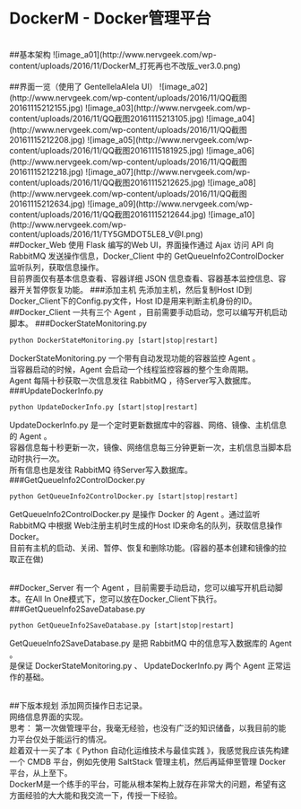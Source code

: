DockerM - Docker管理平台
====
<br>
##基本架构
![image_a01](http://www.nervgeek.com/wp-content/uploads/2016/11/DockerM_打死再也不改版_ver3.0.png)
<br>
<br>
##界面一览（使用了 GentellelaAlela UI）
![image_a02](http://www.nervgeek.com/wp-content/uploads/2016/11/QQ截图20161115212155.jpg)
![image_a03](http://www.nervgeek.com/wp-content/uploads/2016/11/QQ截图20161115213105.jpg)
![image_a04](http://www.nervgeek.com/wp-content/uploads/2016/11/QQ截图20161115212208.jpg)
![image_a05](http://www.nervgeek.com/wp-content/uploads/2016/11/QQ截图20161115181925.jpg)
![image_a06](http://www.nervgeek.com/wp-content/uploads/2016/11/QQ截图20161115212218.jpg)
![image_a07](http://www.nervgeek.com/wp-content/uploads/2016/11/QQ截图20161115212625.jpg)
![image_a08](http://www.nervgeek.com/wp-content/uploads/2016/11/QQ截图20161115212634.jpg)
![image_a09](http://www.nervgeek.com/wp-content/uploads/2016/11/QQ截图20161115212644.jpg)
![image_a10](http://www.nervgeek.com/wp-content/uploads/2016/11/TY5GMDOT5LE8_V@I.png)
<br>
##Docker_Web
使用 Flask 编写的Web UI，界面操作通过 Ajax 访问 API 向 RabbitMQ 发送操作信息，Docker_Client 中的 GetQueueInfo2ControlDocker 监听队列，获取信息操作。<br>
目前界面仅有基本信息查看、容器详细 JSON 信息查看、容器基本监控信息、容器开关暂停恢复功能。
###添加主机
先添加主机，然后复制Host ID到Docker_Client下的Config.py文件，Host ID是用来判断主机身份的ID。

<br>
##Docker_Client
一共有三个 Agent ，目前需要手动启动，您可以编写开机启动脚本。
###DockerStateMonitoring.py

    python DockerStateMonitoring.py [start|stop|restart]
    
DockerStateMonitoring.py 一个带有自动发现功能的容器监控 Agent 。<br>
当容器启动的时候，Agent 会启动一个线程监控容器的整个生命周期。<br>
Agent 每隔十秒获取一次信息发往 RabbitMQ ，待Server写入数据库。
###UpdateDockerInfo.py

    python UpdateDockerInfo.py [start|stop|restart]

UpdateDockerInfo.py 是一个定时更新数据库中的容器、网络、镜像、主机信息的 Agent 。<br>
容器信息每十秒更新一次，镜像、网络信息每三分钟更新一次，主机信息当脚本启动时执行一次。<br>
所有信息也是发往 RabbitMQ 待Server写入数据库。
###GetQueueInfo2ControlDocker.py

    python GetQueueInfo2ControlDocker.py [start|stop|restart]

GetQueueInfo2ControlDocker.py 是操作 Docker 的 Agent 。通过监听 RabbitMQ 中根据 Web注册主机时生成的Host ID来命名的队列，获取信息操作 Docker。<br>
目前有主机的启动、关闭、暂停、恢复和删除功能。(容器的基本创建和镜像的拉取正在做)

<br>
##Docker_Server
有一个 Agent ，目前需要手动启动，您可以编写开机启动脚本。在All In One模式下，您可以放在Docker_Client下执行。
###GetQueueInfo2SaveDatabase.py

    python GetQueueInfo2SaveDatabase.py [start|stop|restart]

GetQueueInfo2SaveDatabase.py 是把 RabbitMQ 中的信息写入数据库的 Agent 。<br>
是保证 DockerStateMonitoring.py 、 UpdateDockerInfo.py 两个 Agent 正常运作的基础。

<br>
##下版本规划
添加网页操作日志记录。<br>
网络信息界面的实现。

<br>
思考：
第一次做管理平台，我毫无经验，也没有广泛的知识储备，以我目前的能力平台仅处于能运行的情况。<br>
趁着双十一买了本《 Python 自动化运维技术与最佳实践 》，我感觉我应该先构建一个 CMDB 平台，例如先使用 SaltStack 管理主机，然后再延伸至管理 Docker 平台，从上至下。<br>
DockerM是一个练手的平台，可能从根本架构上就存在非常大的问题，希望有这方面经验的大大能和我交流一下，传授一下经验。
